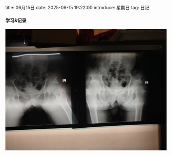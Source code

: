title: 06月15日
date: 2025-06-15 19:22:00
introduce: 星期日
tag: 日记

#### 学习&记录
![1](/static/img/2025/06/15/1.jpg)

